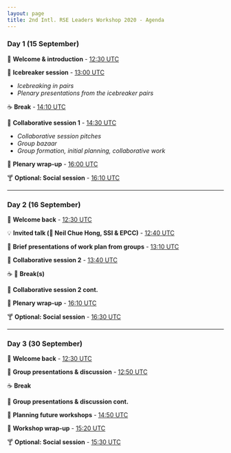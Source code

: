 ```yaml
---
layout: page
title: 2nd Intl. RSE Leaders Workshop 2020 - Agenda
---
```


### Day 1 (15 September)

:wave: **Welcome & introduction** - [12:30 UTC](https://www.timeanddate.com/worldclock/fixedtime.html?msg=Welcome+session&iso=20200915T1230&p1=1440&am=30)

:handshake: **Icebreaker session** - [13:00 UTC](https://www.timeanddate.com/worldclock/fixedtime.html?msg=Icebreaker&iso=20200915T13&p1=1440&ah=1&am=15)

- *Icebreaking in pairs*
- *Plenary presentations from the icebreaker pairs*

:coffee: **Break** - [14:10 UTC](https://www.timeanddate.com/worldclock/fixedtime.html?msg=Break&iso=20200915T1410&p1=1440&am=15)

:seedling: **Collaborative session 1** - [14:30 UTC](https://www.timeanddate.com/worldclock/fixedtime.html?msg=Collaborative+session+1&iso=20200915T1430&p1=1440&ah=1&am=30)

- *Collaborative session pitches*
- *Group bazaar*
- *Group formation, initial planning, collaborative work*

:wave: **Plenary wrap-up** - [16:00 UTC](https://www.timeanddate.com/worldclock/fixedtime.html?msg=Plenary+Wrap-up&iso=20200915T16&p1=1440&am=10)

:cocktail: **Optional: Social session** - [16:10 UTC](https://www.timeanddate.com/worldclock/fixedtime.html?msg=Social+session&iso=20200915T1610&p1=1440&ah=1)

---

### Day 2 (16 September)

:wave: **Welcome back** - [12:30 UTC](https://www.timeanddate.com/worldclock/fixedtime.html?msg=Welcome+back&iso=20200916T1230&p1=1440&am=10)

:bulb: **Invited talk (:tada: Neil Chue Hong, SSI & EPCC)** - [12:40 UTC](https://www.timeanddate.com/worldclock/fixedtime.html?msg=Invited+talk&iso=20200916T1240&p1=1440&am=30)

:notebook_with_decorative_cover: **Brief presentations of work plan from groups** - [13:10 UTC](https://www.timeanddate.com/worldclock/fixedtime.html?msg=Brief+presentations+of+work+plan+from+groups&iso=20200916T1310&p1=1440&am=30)

:seedling: **Collaborative session 2** - [13:40 UTC](https://www.timeanddate.com/worldclock/fixedtime.html?msg=Collaborative+session+2&iso=20200916T1340&p1=1440&ah=2&am=30)

:coffee: :green_salad: **Break(s)**

:seedling: **Collaborative session 2 cont.**

:wave: **Plenary wrap-up** - [16:10 UTC](https://www.timeanddate.com/worldclock/fixedtime.html?msg=Plenary+wrap-up&iso=20200916T1610&p1=1440&am=20)

:cocktail: **Optional: Social session** - [16:30 UTC](https://www.timeanddate.com/worldclock/fixedtime.html?msg=Social+session&iso=20200916T1630&p1=1440&ah=1)

---

### Day 3 (30 September)

:wave: **Welcome back** - [12:30 UTC](https://www.timeanddate.com/worldclock/fixedtime.html?msg=Welcome+back&iso=20200930T1230&p1=1440&am=20)

:confetti_ball: **Group presentations & discussion** - [12:50 UTC](https://www.timeanddate.com/worldclock/fixedtime.html?msg=Group+presentations&iso=20200930T1250&p1=1440&ah=2)

:coffee: **Break**

:confetti_ball: **Group presentations & discussion cont.**

:crystal_ball: **Planning future workshops** - [14:50 UTC](https://www.timeanddate.com/worldclock/fixedtime.html?msg=Planning+future+workshops&iso=20200930T1450&p1=1440&am=30)

:wave: **Workshop wrap-up** - [15:20 UTC](https://www.timeanddate.com/worldclock/fixedtime.html?msg=Workshop+wrap-up&iso=20200930T1520&p1=1440&am=10)

:cocktail: **Optional: Social session** - [15:30 UTC](https://www.timeanddate.com/worldclock/fixedtime.html?msg=Social+session&iso=20200930T1530&p1=1440&ah=1)
